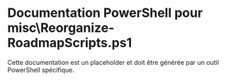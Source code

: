 # Documentation PowerShell pour misc\Reorganize-RoadmapScripts.ps1

Cette documentation est un placeholder et doit être générée par un outil PowerShell spécifique.
